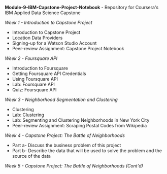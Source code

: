 **Module-9-IBM-Capstone-Project-Notebook** - Repository for Coursera's IBM Applied Data Science Capstone



*Week 1 - Introduction to Capstone Project*
* Introduction to Capstone Project
* Location Data Providers
* Signing-up for a Watson Studio Account
* Peer-review Assignment: Capstone Project Notebook

*Week 2 - Foursquare API*
* Introduction to Foursquare
* Getting Foursquare API Credentials
* Using Foursquare API
* Lab: Foursquare API
* Quiz: Foursquare API

*Week 3 - Neighborhood Segmentation and Clustering*
* Clustering
* Lab: Clustering
* Lab: Segmenting and Clustering Neighborhoods in New York City
* Peer-review Assignment: Scraping Postal Codes from Wikipedia

*Week 4 - Capstone Project: The Battle of Neighborhoods*
* Part a- Discuss the business problem of this project
* Part b- Describe the data that will be used to solve the problem and the source of the data

*Week 5 - Capstone Project: The Battle of Neighborhoods (Cont'd)*

 
